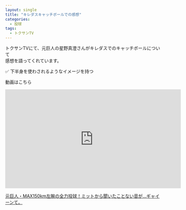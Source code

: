```yaml
---
layout: single
title: "キレダスキャッチボールでの感想"
categories:
  - 投球
tags:
  - トクサンTV
---
```



トクサンTVにて、元巨人の星野真澄さんがキレダスでのキャッチボールについて  
感想を語ってくれています。

✅ 下半身を使わされるようなイメージを持つ

動画はこちら
<iframe width="560" height="315" src="https://www.youtube.com/embed/z_CxuXDgfzg" frameborder="0" allow="accelerometer; autoplay; encrypted-media; gyroscope; picture-in-picture" allowfullscreen></iframe>

[元巨人・MAX150km左腕の全力投球！ミットから聞いたことない音が…ギャイーンて。](https://youtu.be/z_CxuXDgfzg)
